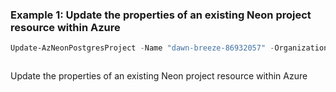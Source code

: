 ### Example 1: Update the properties of an existing Neon project resource within Azure
```powershell
Update-AzNeonPostgresProject -Name "dawn-breeze-86932057" -OrganizationName "NeonDemoOrgPS1" -ResourceGroupName "neonrg" -SubscriptionId "00000000-0000-0000-0000-000000000000" -BranchDatabaseName "updated-db" -BranchEntityName "updated-entity" -BranchParentId "parent-branch-id" -BranchRoleName "admin" -PgVersion 17 -RegionId "centraluseuap" -Storage 10240 -HistoryRetention 7
```

```output
```

Update the properties of an existing Neon project resource within Azure
